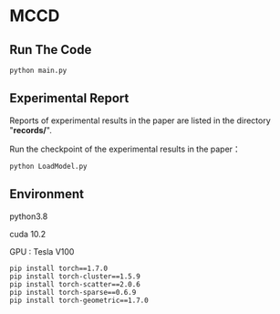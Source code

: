 # MCCD



## Run The Code

```
python main.py
```



## Experimental Report

Reports of experimental results in the paper are listed in the directory "**records/**".



Run the checkpoint of the experimental results in the paper：

```
python LoadModel.py
```





## Environment

python3.8

cuda 10.2

GPU :  Tesla V100

```
pip install torch==1.7.0
pip install torch-cluster==1.5.9
pip install torch-scatter==2.0.6
pip install torch-sparse==0.6.9
pip install torch-geometric==1.7.0
```

